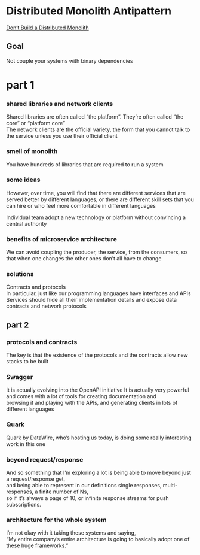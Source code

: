 # Distributed Monolith Antipattern

[Don’t Build a Distributed Monolith](https://www.microservices.com/talks/dont-build-a-distributed-monolith/)

## Goal

Not couple your systems with binary dependencies

# part 1

### shared libraries and network clients

Shared libraries are often called “the platform”. They’re often called “the core” or “platform core”  
The network clients are the official variety, the form that you cannot talk to the service unless you use their official client

### smell of monolith

You have hundreds of libraries that are required to run a system

### some ideas

However, over time, you will find that there are different services that are served better by different languages, or there are different skill sets that you can hire or who feel more comfortable in different languages

Individual team adopt a new technology or platform without convincing a central authority

### benefits of microservice architecture

We can avoid coupling the producer, the service, from the consumers, so that when one changes the other ones don’t all have to change

### solutions

Contracts and protocols  
In particular, just like our programming languages have interfaces and APIs  
Services should hide all their implementation details and expose data contracts and network protocols

## part 2

### protocols and contracts

The key is that the existence of the protocols and the contracts allow new stacks to be built

### Swagger

It is actually evolving into the OpenAPI initiative
It is actually very powerful and comes with a lot of tools for creating documentation and  
browsing it and playing with the APIs, and generating clients in lots of different languages

### Quark

Quark by DataWire, who’s hosting us today, is doing some really interesting work in this one

### beyond request/response

And so something that I’m exploring a lot is being able to move beyond just a request/response get,  
and being able to represent in our definitions single responses, multi-responses, a finite number of Ns,  
so if it’s always a page of 10, or infinite response streams for push subscriptions.

### architecture for the whole system

I’m not okay with it taking these systems and saying,  
“My entire company’s entire architecture is going to basically adopt one of these huge frameworks.”
